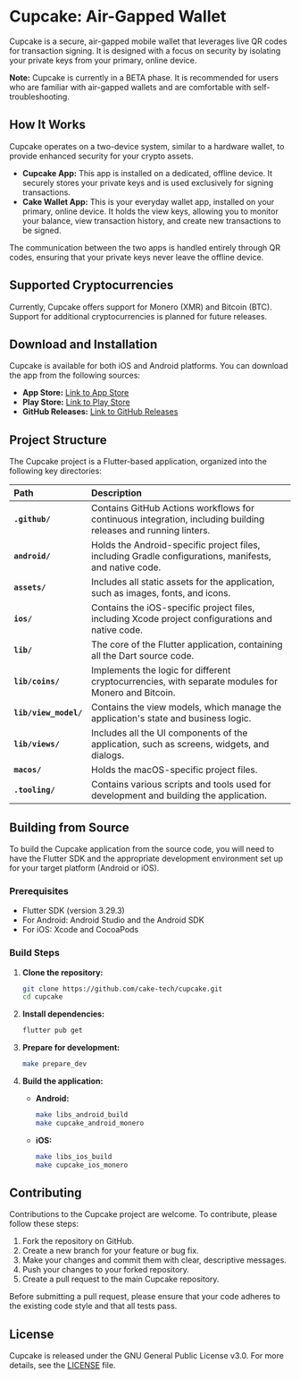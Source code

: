 # Cupcake: Air-Gapped Wallet

Cupcake is a secure, air-gapped mobile wallet that leverages live QR codes for transaction signing. It is designed with a focus on security by isolating your private keys from your primary, online device.

**Note:** Cupcake is currently in a BETA phase. It is recommended for users who are familiar with air-gapped wallets and are comfortable with self-troubleshooting.

## How It Works

Cupcake operates on a two-device system, similar to a hardware wallet, to provide enhanced security for your crypto assets.

*   **Cupcake App:** This app is installed on a dedicated, offline device. It securely stores your private keys and is used exclusively for signing transactions.
*   **Cake Wallet App:** This is your everyday wallet app, installed on your primary, online device. It holds the view keys, allowing you to monitor your balance, view transaction history, and create new transactions to be signed.

The communication between the two apps is handled entirely through QR codes, ensuring that your private keys never leave the offline device.

## Supported Cryptocurrencies

Currently, Cupcake offers support for Monero (XMR) and Bitcoin (BTC). Support for additional cryptocurrencies is planned for future releases.

## Download and Installation

Cupcake is available for both iOS and Android platforms. You can download the app from the following sources:

*   **App Store:** [Link to App Store](https://apps.apple.com/eg/app/cupcake-by-cake-wallet/id6737430272)
*   **Play Store:** [Link to Play Store](https://play.google.com/store/apps/details?id=com.cakewallet.cupcake)
*   **GitHub Releases:** [Link to GitHub Releases](https://github.com/cake-tech/cupcake/releases)

## Project Structure

The Cupcake project is a Flutter-based application, organized into the following key directories:

| Path | Description |
| :--- | :--- |
| **`.github/`** | Contains GitHub Actions workflows for continuous integration, including building releases and running linters. |
| **`android/`** | Holds the Android-specific project files, including Gradle configurations, manifests, and native code. |
| **`assets/`** | Includes all static assets for the application, such as images, fonts, and icons. |
| **`ios/`** | Contains the iOS-specific project files, including Xcode project configurations and native code. |
| **`lib/`** | The core of the Flutter application, containing all the Dart source code. |
| **`lib/coins/`** | Implements the logic for different cryptocurrencies, with separate modules for Monero and Bitcoin. |
| **`lib/view_model/`** | Contains the view models, which manage the application's state and business logic. |
| **`lib/views/`** | Includes all the UI components of the application, such as screens, widgets, and dialogs. |
| **`macos/`** | Holds the macOS-specific project files. |
| **`.tooling/`** | Contains various scripts and tools used for development and building the application. |

## Building from Source

To build the Cupcake application from the source code, you will need to have the Flutter SDK and the appropriate development environment set up for your target platform (Android or iOS).

### Prerequisites

*   Flutter SDK (version 3.29.3)
*   For Android: Android Studio and the Android SDK
*   For iOS: Xcode and CocoaPods

### Build Steps

1.  **Clone the repository:**
    ```bash
    git clone https://github.com/cake-tech/cupcake.git
    cd cupcake
    ```

2.  **Install dependencies:**
    ```bash
    flutter pub get
    ```

3.  **Prepare for development:**
    ```bash
    make prepare_dev
    ```

4.  **Build the application:**

    *   **Android:**
        ```bash
        make libs_android_build
        make cupcake_android_monero
        ```

    *   **iOS:**
        ```bash
        make libs_ios_build
        make cupcake_ios_monero
        ```

## Contributing

Contributions to the Cupcake project are welcome. To contribute, please follow these steps:

1.  Fork the repository on GitHub.
2.  Create a new branch for your feature or bug fix.
3.  Make your changes and commit them with clear, descriptive messages.
4.  Push your changes to your forked repository.
5.  Create a pull request to the main Cupcake repository.

Before submitting a pull request, please ensure that your code adheres to the existing code style and that all tests pass.

## License

Cupcake is released under the GNU General Public License v3.0. For more details, see the [LICENSE](https://github.com/cake-tech/cupcake/blob/main/LICENSE) file.
